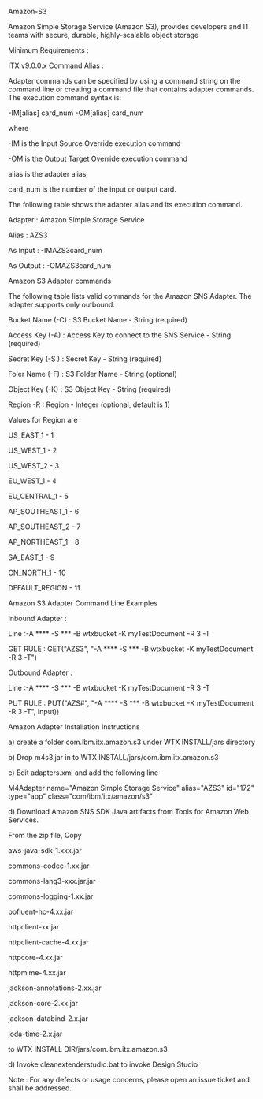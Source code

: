 Amazon-S3

Amazon Simple Storage Service (Amazon S3), provides developers and IT teams with secure, durable, highly-scalable object storage


Minimum Requirements :

ITX v9.0.0.x
Command Alias :

Adapter commands can be specified by using a command string on the command line or creating a command file that contains adapter commands. The execution command syntax is:

-IM[alias] card_num
-OM[alias] card_num

where

-IM is the Input Source Override execution command

-OM is the Output Target Override execution command

alias is the adapter alias,

card_num is the number of the input or output card.

The following table shows the adapter alias and its execution command.

Adapter : Amazon Simple Storage Service

Alias : AZS3

As Input : -IMAZS3card_num

As Output : -OMAZS3card_num

Amazon S3 Adapter commands


The following table lists valid commands for the Amazon SNS Adapter. The adapter supports only outbound.

Bucket Name (-C) : S3 Bucket Name - String (required)

Access Key (-A) : Access Key to connect to the SNS Service - String (required)

Secret Key (-S ) : Secret Key - String (required)

Foler Name (-F) : S3 Folder Name - String (optional)

Object Key (-K) : S3 Object Key - String (required)

Region -R : Region - Integer (optional, default is 1)

Values for Region are

US_EAST_1 - 1

US_WEST_1 - 2

US_WEST_2 - 3

EU_WEST_1 - 4

EU_CENTRAL_1 - 5

AP_SOUTHEAST_1 - 6

AP_SOUTHEAST_2 - 7

AP_NORTHEAST_1 - 8

SA_EAST_1 - 9

CN_NORTH_1 - 10

DEFAULT_REGION - 11


Amazon S3 Adapter Command Line Examples


Inbound Adapter :

Line :-A **** -S *** -B wtxbucket -K myTestDocument -R 3 -T

GET RULE : GET("AZS3", "-A **** -S *** -B wtxbucket -K myTestDocument -R 3 -T")

Outbound Adapter :

Line :-A **** -S *** -B wtxbucket -K myTestDocument -R 3 -T

PUT RULE : PUT("AZS#", "-A **** -S *** -B wtxbucket -K myTestDocument -R 3 -T", Input))


Amazon Adapter Installation Instructions

a) create a folder com.ibm.itx.amazon.s3 under WTX INSTALL/jars directory

b) Drop m4s3.jar in to WTX INSTALL/jars/com.ibm.itx.amazon.s3

c) Edit adapters.xml and add the following line

M4Adapter name="Amazon Simple Storage Service" alias="AZS3" id="172" type="app" class="com/ibm/itx/amazon/s3"

d) Download Amazon SNS SDK Java artifacts from Tools for Amazon Web Services.

From the zip file, Copy

aws-java-sdk-1.xxx.jar

commons-codec-1.xx.jar

commons-lang3-xxx.jar.jar

commons-logging-1.xx.jar

pofluent-hc-4.xx.jar

httpclient-xx.jar

httpclient-cache-4.xx.jar

httpcore-4.xx.jar

httpmime-4.xx.jar

jackson-annotations-2.xx.jar

jackson-core-2.xx.jar

jackson-databind-2.x.jar

joda-time-2.x.jar

to WTX INSTALL DIR/jars/com.ibm.itx.amazon.s3

d) Invoke cleanextenderstudio.bat to invoke Design Studio

Note : For any defects or usage concerns, please open an issue ticket and shall be addressed.
